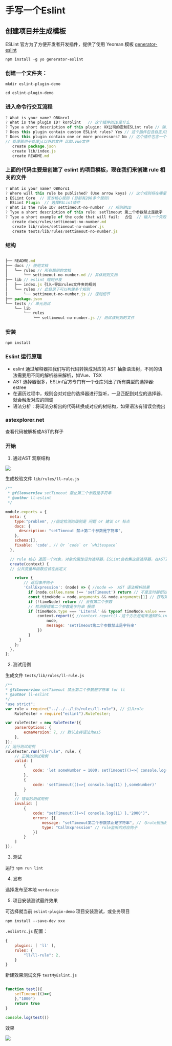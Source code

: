 # 手写一个Eslint

## 创建项目并生成模板

ESLint 官方为了方便开发者开发插件，提供了使用 Yeoman 模板 [generator-eslint](https://www.npmjs.com/package/generator-eslint) 

`npm install -g yo generator-eslint`

### 创建一个文件夹：

`mkdir eslint-plugin-demo`

`cd eslint-plugin-demo`

### 进入命令行交互流程

```js
? What is your name? OBKoro1
? What is the plugin ID? korolint   // 这个插件的ID是什么
? Type a short description of this plugin: XX公司的定制ESLint rule // 输入这个插件的描述
? Does this plugin contain custom ESLint rules? Yes // 这个插件包含自定义ESLint规则吗?
? Does this plugin contain one or more processors? No // 这个插件包含一个或多个处理器吗
// 处理器用于处理js以外的文件 比如.vue文件
   create package.json
   create lib/index.js
   create README.md
```

### 上面的代码主要是创建了 eslint 的项目模板，现在我们来创建 rule 相关的文件

```js
? What is your name? OBKoro1
? Where will this rule be published? (Use arrow keys) // 这个规则将在哪里发布？
❯ ESLint Core  // 官方核心规则 (目前有200多个规则)
  ESLint Plugin  // 选择ESLint插件
? What is the rule ID? settimeout-no-number  // 规则的ID
? Type a short description of this rule: setTimeout 第二个参数禁止是数字  // 输入该规则的描述
? Type a short example of the code that will fail:  占位  // 输入一个失败例子的代码
   create docs/rules/settimeout-no-number.md
   create lib/rules/settimeout-no-number.js
   create tests/lib/rules/settimeout-no-number.js
```

### 结构

```js

├── README.md
├── docs // 使用文档
│   └── rules // 所有规则的文档
│       └── settimeout-no-number.md // 具体规则文档
├── lib // eslint 规则开发
│   ├── index.js 引入+导出rules文件夹的规则
│   └── rules // 此目录下可以构建多个规则
│       └── settimeout-no-number.js // 规则细节
├── package.json
└── tests // 单元测试
    └── lib
        └── rules
            └── settimeout-no-number.js // 测试该规则的文件

```

### 安装

`npm install`

### Eslint 运行原理

- eslint 通过解释器把我们写的代码转换成对应的 AST 抽象语法树，不同的语法需要用不同的解析器来解析，如Vue、TSX
- AST 选择器很多，ESLint官方专门有一个仓库列出了所有类型的选择器: estree
- 在遍历过程中，规则会对对应的选择器进行监听，一旦匹配到对应的选择器，就会触发对应的回调
- 语法分析：将词法分析出的代码转换成对应的树结构，如果语法有错误会抛出

###  astexplorer.net

查看代码被解析成AST的样子

### 开始

1. 通过AST 观察结构 

![](./img/eslint_ast.jpg)

 生成校验文件  `lib/rules/ll-rule.js`

```js
/**
 * @fileoverview setTimeout 禁止第二个参数是字符串
 * @author ll-eslint
 */

module.exports = {
  meta: {
    type:"problem", //指定检测的级别是 问题 or 建议 or 标点
    docs: {
      description: "setTimeout 禁止第二个参数是字符串",
    },
    schema:[],
    fixable: 'code', // Or `code` or `whitespace`
  },

  // rule 核心 返回一个对象，对象的属性设为选择器，ESLint会收集这些选择器，在AST遍历过程中会执行所有监听该选择器的回调。
  create(context) {
  // 公共变量和函数应该在此定义

    return {
        // 返回事件钩子
        'CallExpression': (node) => { //node =>  AST 语法解析结果
          if (node.callee.name !== 'setTimeout') return // 不是定时器即过滤
          const timeNode = node.arguments && node.arguments[1] // 获取第二个参数
          if (!timeNode) return // 没有第二个参数
          // 检测报错第二个参数是字符串 报错
          if (timeNode.type === 'Literal' && typeof timeNode.value === 'string') {
              context.report({ //context.report()：这个方法是用来通知ESLint这段代码是警告或错误的
                  node,
                  message: 'setTimeout第二个参数禁止是字符串'
              })
          }
      }
    };
  },
};

```

2. 测试用例

 生成文件  `tests/lib/rules/ll-rule.js`

 ```js
 /**
 * @fileoverview setTimeout 禁止第二个参数是字符串 for ll
 * @author ll-eslint
 */
 "use strict";
 var rule = require("../../../lib/rules/ll-rule"), // 引入rule
     RuleTester = require("eslint").RuleTester;
 
 var ruleTester = new RuleTester({
     parserOptions: {
         ecmaVersion: 7, // 默认支持语法为es5 
     },
 });
 // 运行测试用例
 ruleTester.run("ll-rule", rule, {
     // 正确的测试用例
     valid: [
         {
             code: 'let someNumber = 1000; setTimeout(()=>{ console.log(11) },someNumber)'
         },
         {
             code: 'setTimeout(()=>{ console.log(11) },someNumber)'
         }
     ],
     // 错误的测试用例
     invalid: [
         {
             code: "setTimeout(()=>{ console.log(11) },'2000')",
             errors: [{
                 message: "setTimeout第二个参数禁止是字符串", // 与rule抛出的错误保持一致
                 type: "CallExpression" // rule监听的对应钩子
             }]
         }
     ]
 });
 ```

3. 测试

 运行 `npm run lint`

4. 发布

 选择发布至本地 `verdaccio` 


5. 项目安装测试最终效果

  可选择就当前 `eslint-plugin-demo` 项目安装测试，或业务项目

  `npm install --save-dev xxx`

  `.eslintrc.js` 配置：

```js
{
    plugins: [ 'll' ],
    rules: { 
        "ll/ll-rule": 2,
    }
}
```

新建效果测试文件 `testMyEslint.js`

```js

function test(){
    setTimeout(()=>{
    },"1000")
    return true
}

console.log(test()) 
```

效果

![](./img/eslint_res.png)
    
